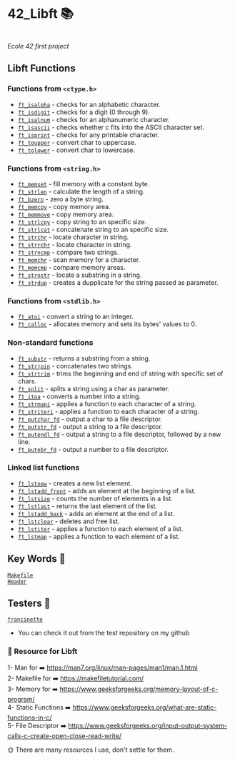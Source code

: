 # 42_Libft  📚
<br>
<i>Ecole 42 first project</i>


## Libft Functions

### Functions from `<ctype.h>`

- [`ft_isalpha`](ft_isalpha.c)	- checks  for  an  alphabetic  character.
- [`ft_isdigit`](ft_isdigit.c)	- checks for a digit (0 through 9).
- [`ft_isalnum`](ft_isalnum.c)	- checks for an alphanumeric character.
- [`ft_isascii`](ft_isascii.c)	- checks whether c fits into the ASCII character set.
- [`ft_isprint`](ft_isprint.c)	- checks for any printable character.
- [`ft_toupper`](ft_toupper.c)	- convert char to uppercase.
- [`ft_tolower`](ft_tolower.c)	- convert char to lowercase.

### Functions from `<string.h>`

- [`ft_memset`](ft_memset.c)	- fill memory with a constant byte.
- [`ft_strlen`](ft_strlen.c)	- calculate the length of a string.
- [`ft_bzero`](ft_bzero.c)	- zero a byte string.
- [`ft_memcpy`](ft_memcpy.c)	- copy memory area.
- [`ft_memmove`](ft_memmove.c)	- copy memory area.
- [`ft_strlcpy`](ft_strlcpy.c)	- copy string to an specific size.
- [`ft_strlcat`](ft_strlcat.c)	- concatenate string to an specific size.
- [`ft_strchr`](ft_strchr.c)	- locate character in string.
- [`ft_strrchr`](ft_strrchr.c)	- locate character in string.
- [`ft_strncmp`](ft_strncmp.c)	- compare two strings.
- [`ft_memchr`](ft_memchr.c)	- scan memory for a character.
- [`ft_memcmp`](ft_memcmp.c)	- compare memory areas.
- [`ft_strnstr`](ft_strnstr.c)	- locate a substring in a string.
- [`ft_strdup`](ft_strdup.c)	- creates a dupplicate for the string passed as parameter.

### Functions from `<stdlib.h>`
- [`ft_atoi`](ft_atoi.c)	- convert a string to an integer.
- [`ft_calloc`](ft_calloc.c)	- allocates memory and sets its bytes' values to 0.

### Non-standard functions
- [`ft_substr`](ft_substr.c)	- returns a substring from a string.
- [`ft_strjoin`](ft_strjoin.c)	- concatenates two strings.
- [`ft_strtrim`](ft_strtrim.c)	- trims the beginning and end of string with specific set of chars.
- [`ft_split`](ft_split.c)	- splits a string using a char as parameter.
- [`ft_itoa`](ft_itoa.c)	- converts a number into a string.
- [`ft_strmapi`](ft_strmapi.c)	- applies a function to each character of a string.
- [`ft_striteri`](ft_striteri.c)	- applies a function to each character of a string.
- [`ft_putchar_fd`](ft_putchar_fd.c)	- output a char to a file descriptor.
- [`ft_putstr_fd`](ft_putstr_fd.c)	- output a string to a file descriptor.
- [`ft_putendl_fd`](ft_putendl_fd.c)	- output a string to a file descriptor, followed by a new line.
- [`ft_putnbr_fd`](ft_putnbr_fd.c)	- output a number to a file descriptor.

### Linked list functions

- [`ft_lstnew`](ft_lstnew.c)	- creates a new list element.
- [`ft_lstadd_front`](ft_lstadd_front.c)	- adds an element at the beginning of a list.
- [`ft_lstsize`](ft_lstsize.c)	- counts the number of elements in a list.
- [`ft_lstlast`](ft_lstlast.c)	- returns the last element of the list.
- [`ft_lstadd_back`](ft_lstadd_back.c)	- adds an element at the end of a list.
- [`ft_lstclear`](ft_lstclear.c)	- deletes and free list.
- [`ft_lstiter`](ft_lstiter.c)	- applies a function to each element of a list.
- [`ft_lstmap`](ft_lstmap.c)	- applies a function to each element of a list.


## Key Words 🔐

[`Makefile`](Makefile)<br>
[`Header`](Header)<br>


## Testers 🧪

[`francinette`](francinette)<br>
- You can check it out from the test repository on my github



### 🔭 Resource for Libft

1- Man for ➡️ https://man7.org/linux/man-pages/man1/man.1.html <br>
2- Makefile for ➡️ https://makefiletutorial.com/  <br>
3- Memory for ➡️ https://www.geeksforgeeks.org/memory-layout-of-c-program/ <br>
4- Static Functions ➡️ https://www.geeksforgeeks.org/what-are-static-functions-in-c/ <br>
5- File Descriptor ➡️ https://www.geeksforgeeks.org/input-output-system-calls-c-create-open-close-read-write/

🌞 There are many resources I use, don't settle for them.
